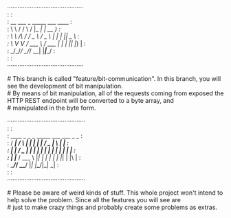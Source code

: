 ············································<br  />
:                                          :<br  />
: __        ___        _  _____ ___ ____   :<br  />
: \ \      / / \      / \|_   _|_ _| __ )  :<br  />
:  \ \ /\ / / _ \    / _ \ | |  | ||  _ \  :<br  />
:   \ V  V / ___ \  / ___ \| |  | || |_) | :<br  />
:    \_/\_/_/   \_\/_/   \_\_| |___|____/  :<br  />
:                                          :<br  />
············································<br  />

\#  This branch is called "feature/bit-communication". In this branch, you will see the development of bit manipulation.<br  />
\#  By means of bit manipulation, all of the requests coming from exposed the HTTP REST endpoint will be converted to a byte array, and <br  />
\#  manipulated in the byte form.<br  />

·············································<br  />
:                                           :<br  />
:   ____    _   _   _ _____ ___ ___  _   _  :<br  />
:  / ___|  / \ | | | |_   _|_ _/ _ \| \ | | :<br  />
: | |     / _ \| | | | | |  | | | | |  \| | :<br  />
: | |___ / ___ \ |_| | | |  | | |_| | |\  | :<br  />
:  \____/_/   \_\___/  |_| |___\___/|_| \_| :<br  />
:                                           :<br  />
·············································<br  />

\#  Please be aware of weird kinds of stuff. This whole project won't intend to help solve the problem. Since all the features you will see are<br  />
\#  just to make crazy things and probably create some problems as extras.<br  />
